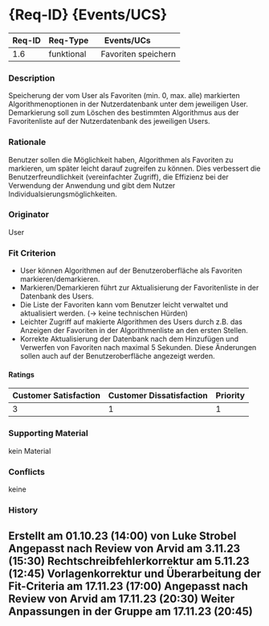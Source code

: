 # {Req-ID} {Events/UCS}

| Req-ID | Req-Type   | Events/UCs          |
|--------|------------|---------------------|
| 1.6    | funktional | Favoriten speichern |

### Description
Speicherung der vom User als Favoriten (min. 0, max. alle) markierten Algorithmenoptionen in der Nutzerdatenbank unter dem jeweiligen User.
Demarkierung soll zum Löschen des bestimmten Algorithmus aus der Favoritenliste auf der Nutzerdatenbank des jeweiligen Users.

### Rationale
Benutzer sollen die Möglichkeit haben, Algorithmen als Favoriten zu markieren, um später leicht darauf zugreifen zu können. Dies verbessert die Benutzerfreundlichkeit (vereinfachter Zugriff), die Effizienz bei der Verwendung der Anwendung und gibt dem Nutzer Individualsierungsmöglichkeiten.
  
### Originator
User

### Fit Criterion
- User können Algorithmen auf der Benutzeroberfläche als Favoriten markieren/demarkieren.
- Markieren/Demarkieren führt zur Aktualisierung der Favoritenliste in der Datenbank des Users.
- Die Liste der Favoriten kann vom Benutzer leicht verwaltet und aktualisiert werden. (-> keine technischen Hürden)
- Leichter Zugriff auf makierte Algorithmen des Users durch z.B. das Anzeigen der Favoriten in der Algorithmenliste an den ersten Stellen.
- Korrekte Aktualisierung der Datenbank nach dem Hinzufügen und Verwerfen von Favoriten nach maximal 5 Sekunden. Diese Änderungen sollen auch auf der Benutzeroberfläche angezeigt werden.

#### Ratings
| Customer Satisfaction | Customer Dissatisfaction | Priority |
|-----------------------|--------------------------|----------|
| 3                     | 1                        | 1        | 

### Supporting Material
kein Material

### Conflicts
keine

### History
Erstellt am 01.10.23 (14:00) von Luke Strobel
Angepasst nach Review von Arvid am 3.11.23 (15:30)
Rechtschreibfehlerkorrektur am 5.11.23 (12:45)
Vorlagenkorrektur und Überarbeitung der Fit-Criteria am 17.11.23 (17:00)
Angepasst nach Review von Arvid am 17.11.23 (20:30)
Weiter Anpassungen in der Gruppe am 17.11.23 (20:45)
---